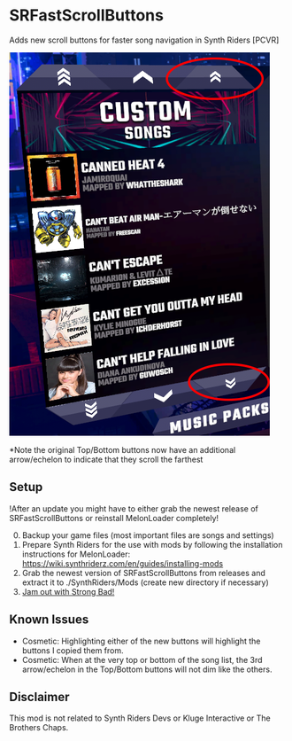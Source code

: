 # SRFastScrollButtons

Adds new scroll buttons for faster song navigation in Synth Riders [PCVR]

![preview](preview.png)

*Note the original Top/Bottom buttons now have an additional arrow/echelon to indicate that they scroll the farthest

## Setup
!After an update you might have to either grab the newest release of SRFastScrollButtons or reinstall MelonLoader completely!

0. Backup your game files (most important files are songs and settings)
1. Prepare Synth Riders for the use with mods by following the installation instructions for MelonLoader:  https://wiki.synthriderz.com/en/guides/installing-mods
2. Grab the newest version of SRFastScrollButtons from releases and extract it to ./SynthRiders/Mods (create new directory if necessary)
3. [Jam out with Strong Bad!](https://homestarrunner.com/assets/sbemails/sounds/scrollsong3_10.mp3)

## Known Issues
* Cosmetic: Highlighting either of the new buttons will highlight the buttons I copied them from.
* Cosmetic: When at the very top or bottom of the song list, the 3rd arrow/echelon in the Top/Bottom buttons will not dim like the others.

## Disclaimer
This mod is not related to Synth Riders Devs or Kluge Interactive or The Brothers Chaps.
